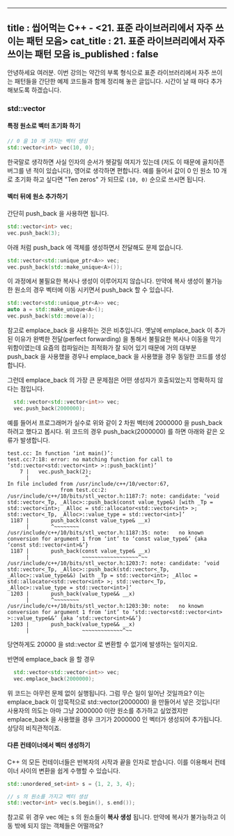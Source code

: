 ----------------
title : 씹어먹는 C++ - <21. 표준 라이브러리에서 자주 쓰이는 패턴 모음>
cat_title : 21. 표준 라이브러리에서 자주 쓰이는 패턴 모음
is_published : false
----------------

안녕하세요 여러분. 이번 강의는 약간의 부록 형식으로 표준 라이브러리에서 자주 쓰이는 패턴들을 간단한 예제 코드들과 함께 정리해 놓은 글입니다. 시간이 날 때 마다 추가해보도록 하겠습니다.

### std::vector

#### 특정 원소로 벡터 초기화 하기

```cpp
// 0 을 10 개 가지는 벡터 생성
std::vector<int> vec(10, 0);
```

한국말로 생각하면 사실 인자의 순서가 헷갈릴 여지가 있는데 (저도 이 때문에 골치아픈 버그를 낸 적이 있습니다), 영어로 생각하면 편합니다. 예를 들어서 값이 0 인 원소 10 개로 초기화 하고 싶다면 "Ten zeros" 가 되므로 `(10, 0)` 순으로 쓰시면 됩니다.

#### 벡터 뒤에 원소 추가하기

간단히 push_back 을 사용하면 됩니다.

```cpp
std::vector<int> vec;
vec.push_back(3);
```

아래 처럼 push_back 에 객체를 생성하면서 전달해도 문제 없습니다. 

```cpp
std::vector<std::unique_ptr<A>> vec;
vec.push_back(std::make_unique<A>());
```

이 과정에서 불필요한 복사나 생성이 이루어지지 않습니다. 만약에 복사 생성이 불가능한 원소의 경우 벡터에 이동 시키면서 push_back 할 수 있습니다.

```cpp
std::vector<std::unique_ptr<A>> vec;
auto a = std::make_unique<A>();
vec.push_back(std::move(a));
```

참고로 emplace_back 을 사용하는 것은 비추입니다. 옛날에 emplace_back 이 추가된 이유가 완벽한 전달(perfect forwarding) 을 통해서 불필요한 복사나 이동을 막기 위함이였는데 요즘의 컴파일러는 최적화가 잘 되어 있기 때문에 거의 대부분 push_back 을 사용했을 경우나 emplace_back 을 사용했을 경우 동일한 코드를 생성합니다. 

그런데 emplace_back 의 가장 큰 문제점은 어떤 생성자가 호출되었는지 명확하지 않다는 점입니다. 

```cpp
  std::vector<std::vector<int>> vec;
  vec.push_back(2000000);
```

예를 들어서 프로그래머가 실수로 위와 같이 2 차원 벡터에 2000000 을 push_back 하려고 했다고 봅시다. 위 코드의 경우 push_back(2000000) 를 하면 아래와 같은 오류가 발생합니다.

```compiler-warning
test.cc: In function ‘int main()’:
test.cc:7:18: error: no matching function for call to ‘std::vector<std::vector<int> >::push_back(int)’
    7 |   vec.push_back(2);
      |                  ^
In file included from /usr/include/c++/10/vector:67,
                 from test.cc:2:
/usr/include/c++/10/bits/stl_vector.h:1187:7: note: candidate: ‘void std::vector<_Tp, _Alloc>::push_back(const value_type&) [with _Tp = std::vector<int>; _Alloc = std::allocator<std::vector<int> >; std::vector<_Tp, _Alloc>::value_type = std::vector<int>]’
 1187 |       push_back(const value_type& __x)
      |       ^~~~~~~~~
/usr/include/c++/10/bits/stl_vector.h:1187:35: note:   no known conversion for argument 1 from ‘int’ to ‘const value_type&’ {aka ‘const std::vector<int>&’}
 1187 |       push_back(const value_type& __x)
      |                 ~~~~~~~~~~~~~~~~~~^~~
/usr/include/c++/10/bits/stl_vector.h:1203:7: note: candidate: ‘void std::vector<_Tp, _Alloc>::push_back(std::vector<_Tp, _Alloc>::value_type&&) [with _Tp = std::vector<int>; _Alloc = std::allocator<std::vector<int> >; std::vector<_Tp, _Alloc>::value_type = std::vector<int>]’
 1203 |       push_back(value_type&& __x)
      |       ^~~~~~~~~
/usr/include/c++/10/bits/stl_vector.h:1203:30: note:   no known conversion for argument 1 from ‘int’ to ‘std::vector<std::vector<int> >::value_type&&’ {aka ‘std::vector<int>&&’}
 1203 |       push_back(value_type&& __x)
      |                 ~~~~~~~~~~~~~^~~
```

당연하게도 20000 을 std::vector<int> 로 변환할 수 없기에 발생하는 일이지요.

반면에 emplace_back 을 할 경우

```cpp
  std::vector<std::vector<int>> vec;
  vec.emplace_back(2000000);
```

위 코드는 아무런 문제 없이 실행됩니다. 그럼 무슨 일이 일어난 것일까요? 이는 emplace_back 이 암묵적으로 std::vector<int>(2000000) 을 만들어서 넣은 것입니다! 사용자의 의도는 아마 그냥 2000000 이란 원소를 추가하고 싶었겠지만 emplace_back 을 사용했을 경우 크기가 2000000 인 벡터가 생성되어 추가됩니다. 상당히 비직관적이죠.

#### 다른 컨테이너에서 벡터 생성하기

C++ 의 모든 컨테이너들은 반복자의 시작과 끝을 인자로 받습니다. 이를 이용해서 컨테이너 사이의 변환을 쉽게 수행할 수 있습니다. 

```cpp
std::unordered_set<int> s = {1, 2, 3, 4};

// s 의 원소를 가지고 벡터 생성
std::vector<int> vec(s.begin(), s.end());
```

참고로 위 경우 vec 에는 s 의 원소들이 **복사 생성** 됩니다. 만약에 복사가 불가능하고 이동 밖에 되지 않는 객체들은 어떨까요?


